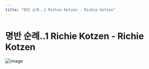 ```yaml
---
title: "명반 순례..1 Richie Kotzen - Richie Kotzen"
---
```

# 명반 순례..1 Richie Kotzen - Richie Kotzen


![image](080ff0530ade070d1ee103627331908c.jpg)

